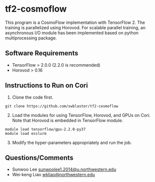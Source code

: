 # tf2-cosmoflow
This program is a CosmoFlow implementation with TensorFlow 2.
The training is parallelized using Horovod.
For scalable parallel training, an asynchronous I/O module has been implemented based on python multiprocessing package.

## Software Requirements
  * TensorFlow > 2.0.0 (2.2.0 is recommended)
  * Horovod > 0.16

## Instructions to Run on Cori
1. Clone the code first.
```
git clone https://github.com/swblaster/tf2-cosmoflow
```

2. Load the modules for using TensorFlow, Horovod, and GPUs on Cori.
Note that Horovod is embedded in TensorFlow module.
```
module load tensorflow/gpu-2.2.0-py37
module load esslurm
```

3. Modify the hyper-parameters appropriately and run the job.

## Questions/Comments
  * Sunwoo Lee <sunwoolee1.2014@u.northwestern.edu>
  * Wei-keng Liao <wkliao@northwestern.edu>
